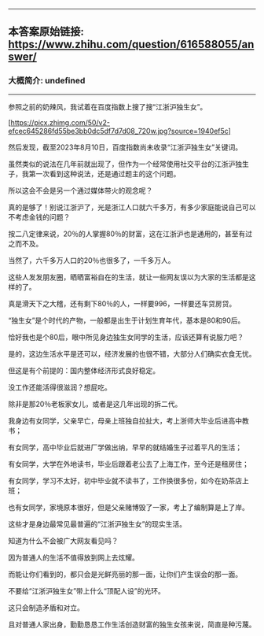 ----------------------------------------
## 本答案原始链接: https://www.zhihu.com/question/616588055/answer/
### 大概简介: undefined
----------------------------------------
参照之前的奶辣风，我试着在百度指数上搜了搜“江浙沪独生女”。

[https://picx.zhimg.com/50/v2-efcec645286fd55be3bb0dc5df7d7d08_720w.jpg?source=1940ef5c]

然后发现，截至2023年8月10日，百度指数尚未收录“江浙沪独生女”关键词。

虽然类似的说法在几年前就出现了，但作为一个经常使用社交平台的江浙沪独生子，我第一次看到这种说法，还是通过题主的这个问题。

所以这会不会是另一个通过媒体带火的观念呢？

真的是够了！别说江浙沪了，光是浙江人口就六千多万，有多少家庭能说自己可以不考虑金钱的问题？

按二八定律来说，20％的人掌握80％的财富，这在江浙沪也是通用的，甚至有过之而不及。

当然了，六千多万人口的20％也很多了，一千多万人。

这些人发发朋友圈，晒晒富裕自在的生活，就让一些网友误以为大家的生活都是这样的了。

真是滑天下之大稽，还有剩下80％的人，一样要996，一样要还车贷房贷。







“独生女”是个时代的产物，一般都是出生于计划生育年代，基本是80和90后。

恰好我也是个80后，眼中所见身边独生女同学的生活，应该还算有说服力吧？

是的，这边生活水平是还可以，经济发展的也很不错，大部分人们确实衣食无忧。

但这是有个前提的：国内整体经济形式良好稳定。

没工作还能活得很滋润？想屁吃。

除非是那20％老板家女儿，或者是这几年出现的拆二代。







我身边有女同学，父亲早亡，母亲上班独自拉扯大，考上浙师大毕业后进高中教书；

有女同学，高中毕业后就进厂学做出纳，早早的就结婚生子过着平凡的生活；

有女同学，大学在外地读书，毕业后跟着老公去了上海工作，至今还是租房住；

有女同学，学习不太好，初中毕业就不读书了，工作换很多份，如今在奶茶店上班；

也有女同学，家境原本很好，但是父亲赌博毁了一家，考上了编制算是上了岸。

这些才是身边最常见最普遍的“江浙沪独生女”的现实生活。

知道为什么不会被广大网友看见吗？

因为普通人的生活不值得放到网上去炫耀。

而能让你们看到的，都只会是光鲜亮丽的那一面，让你们产生误会的那一面。







不要给“江浙沪独生女”带上什么“顶配人设”的光环。

这只会制造矛盾和对立。

且对普通人家出身，勤勤恳恳工作生活创造财富的独生女孩来说，简直是种污蔑。